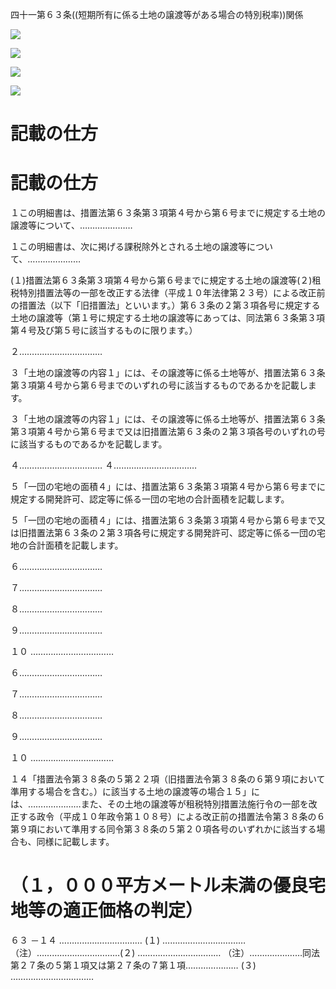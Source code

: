 四十一第６３条((短期所有に係る土地の譲渡等がある場合の特別税率))関係

![](https://www.nta.go.jp/tmp/be426090-1269-429a-a15b-81dbc447866c/images/056091382a926c9e865ea498c15be38ac872c13bbc2bfd40de27567c9274d5cd.jpg)

![](https://www.nta.go.jp/tmp/be426090-1269-429a-a15b-81dbc447866c/images/12dd9169115a10ae24f33c0a7873d15595cac90dea633fad4e02754bb523b890.jpg)

![](https://www.nta.go.jp/tmp/be426090-1269-429a-a15b-81dbc447866c/images/33a78c9939c1bf21fd8c9676cb6f5f54d13a21a3d2d8b29ae391b8e5251a58de.jpg)

![](https://www.nta.go.jp/tmp/be426090-1269-429a-a15b-81dbc447866c/images/928ab3f9d42c447ba2646843c842d1f89d260a4a1e4255c927d47ec6c7f44e3b.jpg)

# 記載の仕方

# 記載の仕方

１この明細書は、措置法第６３条第３項第４号から第６号までに規定する土地の譲渡等について、…………………

１この明細書は、次に掲げる課税除外とされる土地の譲渡等について、…………………

(１)措置法第６３条第３項第４号から第６号までに規定する土地の譲渡等(２)租税特別措置法等の一部を改正する法律（平成１０年法律第２３号）による改正前の措置法（以下「旧措置法」といいます。）第６３条の２第３項各号に規定する土地の譲渡等（第１号に規定する土地の譲渡等にあっては、同法第６３条第３項第４号及び第５号に該当するものに限ります。）

２……………………………

３「土地の譲渡等の内容１」には、その譲渡等に係る土地等が、措置法第６３条第３項第４号から第６号までのいずれの号に該当するものであるかを記載します。

３「土地の譲渡等の内容１」には、その譲渡等に係る土地等が、措置法第６３条第３項第４号から第６号まで又は旧措置法第６３条の２第３項各号のいずれの号に該当するものであるかを記載します。

４…………………………… ４……………………………

５「一団の宅地の面積４」には、措置法第６３条第３項第４号から第６号までに規定する開発許可、認定等に係る一団の宅地の合計面積を記載します。

５「一団の宅地の面積４」には、措置法第６３条第３項第４号から第６号まで又は旧措置法第６３条の２第３項各号に規定する開発許可、認定等に係る一団の宅地の合計面積を記載します。

６……………………………

７……………………………

８……………………………

９……………………………

１０ ……………………………

６……………………………

７……………………………

８……………………………

９……………………………

１０ ……………………………

１４「措置法令第３８条の５第２２項（旧措置法令第３８条の６第９項において準用する場合を含む。）に該当する土地の譲渡等の場合１５」には、…………………また、その土地の譲渡等が租税特別措置法施行令の一部を改正する政令（平成１０年政令第１０８号）による改正前の措置法令第３８条の６第９項において準用する同令第３８条の５第２０項各号のいずれかに該当する場合も、同様に記載します。

# （１，０００平方メートル未満の優良宅地等の適正価格の判定）

６３ －１４ …………………………… (１) …………………………… （注）……………………………(２) …………………………… （注）…………………同法第２７条の５第１項又は第２７条の７第１項………………… (３) ……………………………